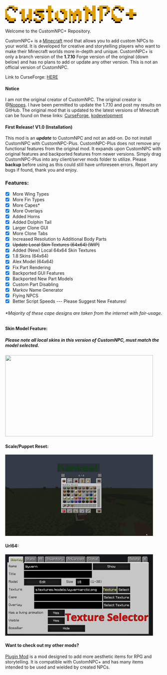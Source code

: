 ![](images/logo.png)  

Welcome to the CustomNPC+ Repository.

CustomNPC+ is a [Minecraft](https://minecraft.net/) mod that allows you to add custom NPCs to your world. It is developed for creative and storytelling players who want to make their Minecraft worlds more in-depth and unique. CustomNPC+ is only a branch version of the **1.7.10** Forge version of the original (down below) and has no plans to add or update any other version. This is not an official version of CustomNPC.

Link to CurseForge: [HERE](https://www.curseforge.com/minecraft/mc-mods/customnpc-plus)

#### Notice
I am not the original creator of CustomNPC. The original creator is @[Noppes](https://github.com/Noppes). I have been permitted to update the 1.7.10 and post my results on GitHub. The original mod that is updated to the latest versions of Minecraft can be found on these links: [CurseForge](https://www.curseforge.com/minecraft/mc-mods/custom-npcs), [kodevelopment](http://www.kodevelopment.nl/minecraft/customnpcs)

#### First Release! V1.0 (Installation) 
This mod is an ***update*** to CustomNPC and not an add-on. Do not install CustomNPC with CustomNPC-Plus. CustomNPC-Plus does not remove any functional features from the original mod. It expands upon CustomNPC with original features and backported features from newer versions. Simply drag CustomNPC-Plus into any client/server mods folder to utilize. Please **backup** before using as this could still have unforeseen errors. Report any bugs if found, thank you and enjoy.

### Features:
- [x] More Wing Types
- [x] More Fin Types
- [x] More Capes*
- [x] More Overlays
- [x] Added Horns
- [x] Added Dolphin Tail
- [x] Larger Clone GUI
- [x] More Clone Tabs
- [x] Increased Resolution to Additional Body Parts
- [x] ~~Update Local Skin Textures (64x64) [WIP]~~
- [x] Added (New) Local 64x64 Skin Textures 
- [x] 1.8 Skins  (64x64)
- [x] Alex Model (64x64)
- [x] Fix Part Rendering
- [x] Backported GUI Features
- [x] Backported New Part Models
- [X] Custom Part Disabling
- [X] Markov Name Generator
- [X] Flying NPCS
- [X] Better Script Speeds
--- Please Suggest New Features!

###### **Majority of these cape designs are taken from the internet with fair-usage.*

#### Skin Model Feature:
##### Please note all *local* skins in this version of CustomNPC, must match the model selected.
<img src="images/skinAnimation.gif" width="474" height="260"/>

#### Scale/Puppet Reset:
<img src="images/guiAnimation.gif" width="474" height="260"/>

#### Url64:
<img src="images/Url64Example.gif" width="474" height="260"/>


#### Want to check out my other mods?
[Plugin Mod](https://github.com/KAMKEEL/Plugin-Mod) is a mod designed to add more aesthetic items for RPG and storytelling. It is compatible with CustomNPC+ and has many items intended to be used and wielded by created NPCs.

